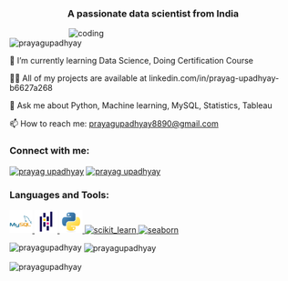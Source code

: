 <h3 align="center">A passionate data scientist from India</h3>
<img align="right" alt="coding" width="400" src="https://user-images.githubusercontent.com/55389276/140866485-8fb1c876-9a8f-4d6a-98dc-08c4981eaf70.gif">
<p align="left"> <img src="https://komarev.com/ghpvc/?username=prayagupadhyay&label=Profile%20views&color=0e75b6&style=flat" alt="prayagupadhyay" /> </p>
🌱 I’m currently learning Data Science, Doing Certification Course

👨‍💻 All of my projects are available at linkedin.com/in/prayag-upadhyay-b6627a268

💬 Ask me about Python, Machine learning, MySQL, Statistics, Tableau

📫 How to reach me: prayagupadhyay8890@gmail.com

<h3 align="left">Connect with me:</h3>
<p align="left">
<a href="https://linkedin.com/in/prayag%20upadhyay" target="blank"><img align="center" src="https://raw.githubusercontent.com/rahuldkjain/github-profile-readme-generator/master/src/images/icons/Social/linked-in-alt.svg" alt="prayag upadhyay" height="30" width="40" /></a>
<a href="https://kaggle.com/prayag%20upadhyay" target="blank"><img align="center" src="https://raw.githubusercontent.com/rahuldkjain/github-profile-readme-generator/master/src/images/icons/Social/kaggle.svg" alt="prayag upadhyay" height="30" width="40" /></a>
</p>
<h3 align="left">Languages and Tools:</h3>
<p align="left"> 
  <a href="https://www.mysql.com/" target="_blank" rel="noreferrer">
    <img src="https://raw.githubusercontent.com/devicons/devicon/master/icons/mysql/mysql-original-wordmark.svg" alt="mysql" width="40" height="40"/>
  </a>
  <a href="https://pandas.pydata.org/" target="_blank" rel="noreferrer">
    <img src="https://raw.githubusercontent.com/devicons/devicon/2ae2a900d2f041da66e950e4d48052658d850630/icons/pandas/pandas-original.svg" alt="pandas" width="40" height="40"/>
  </a>
  <a href="https://www.python.org" target="_blank" rel="noreferrer">
    <img src="https://raw.githubusercontent.com/devicons/devicon/master/icons/python/python-original.svg" alt="python" width="40" height="40"/>
  </a>
  <a href="https://scikit-learn.org/" target="_blank" rel="noreferrer">
    <img src="https://upload.wikimedia.org/wikipedia/commons/0/05/Scikit_learn_logo_small.svg" alt="scikit_learn" width="40" height="40"/>
  </a>
  <a href="https://seaborn.pydata.org/" target="_blank" rel="noreferrer">
    <img src="https://seaborn.pydata.org/_images/logo-mark-lightbg.svg" alt="seaborn" width="40" height="40"/>
  </a>
</p>
<p><img align="left" src="https://github-readme-stats.vercel.app/api/top-langs?username=prayagupadhyay&show_icons=true&locale=en&layout=compact" alt="prayagupadhyay" /></p>
<p>&nbsp;<img align="center" src="https://github-readme-stats.vercel.app/api?username=prayagupadhyay&show_icons=true&locale=en" alt="prayagupadhyay" /></p>
<p><img align="center" src="https://github-readme-streak-stats.herokuapp.com/?user=prayagupadhyay&" alt="prayagupadhyay" /></p>
